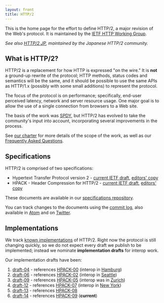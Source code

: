 ```yaml
---
layout: front
title: HTTP/2
---
```


This is the home page for the effort to define HTTP/2, a major revision of
the Web's protocol. It is maintained by the [IETF HTTP Working
Group](https://httpwg.github.io/).

_See also [HTTP/2 JP](https://github.com/http2jp), maintained by the Japanese HTTP/2 community._

## What is HTTP/2?

HTTP/2 is a replacement for how HTTP is expressed "on the wire." It is
**not** a ground-up rewrite of the protocol; HTTP methods, status codes and
semantics will be the same, and it should be possible to use the same APIs as
HTTP/1.x (possibly with some small additions) to represent the protocol.

The focus of the protocol is on performance; specifically, end-user perceived
latency, network and server resource usage. One major goal is to allow the use
of a single connection from browsers to a Web site.

The basis of the work was
[SPDY](http://tools.ietf.org/html/draft-mbelshe-httpbis-spdy-00), but HTTP/2
has evolved to take the community's input into account, incorporating several
improvements in the process.

See [our charter](http://datatracker.ietf.org/wg/httpbis/charter/) for more
details of the scope of the work, as well as our [Frequently Asked
Questions](/faq/).

## Specifications

HTTP/2 is comprised of two specifications:

* Hypertext Transfer Protocol version 2 - [current IETF draft](http://tools.ietf.org/html/draft-ietf-httpbis-http2/), [editors' copy](http://http2.github.com/http2-spec/)
* HPACK - Header Compression for HTTP/2 - [current IETF draft](http://tools.ietf.org/html/draft-ietf-httpbis-header-compression/), [editors' copy](http://http2.github.com/http2-spec/compression.html)

These documents are available in our [specifications repository](https://github.com/http2/http2-spec).
 
You can track changes to the documents using the [commit log](https://github.com/http2/http2-spec/commits/master), also available in
[Atom](https://github.com/http2/http2-spec/commits/master.atom) and on
[Twitter](http://twitter.com/httpbis).

## Implementations

We track [known
implementations](https://github.com/http2/http2-spec/wiki/Implementations) of
HTTP/2. Right now the protocol is still changing quickly, so we do not expect
every draft we publish to be implemented; instead we nominate **implementation
drafts** for interop work.

Our implementation drafts have been:

1. [draft-04](http://tools.ietf.org/html/draft-ietf-httpbis-http2-04) - references [HPACK-00](http://tools.ietf.org/html/draft-ietf-httpbis-header-compression-00) (interop in [Hamburg](https://github.com/http2/wg_materials/tree/master/interim-13-08))
2. [draft-06](http://tools.ietf.org/html/draft-ietf-httpbis-http2-06) - references [HPACK-02](http://tools.ietf.org/html/draft-ietf-httpbis-header-compression-02) (interop in [Seattle](https://github.com/http2/wg_materials/tree/master/interim-13-10))
3. [draft-09](http://tools.ietf.org/html/draft-ietf-httpbis-http2-09) - references [HPACK-05](http://tools.ietf.org/html/draft-ietf-httpbis-header-compression-05) (interop was in [Zurich](https://github.com/http2/wg_materials/tree/master/interim-14-01))
4. [draft-12](http://tools.ietf.org/html/draft-ietf-httpbis-http2-12) - references [HPACK-07](http://tools.ietf.org/html/draft-ietf-httpbis-header-compression-07) (interop in [New York](https://github.com/http2/wg_materials/tree/master/interim-14-06))
5. [draft-13](http://tools.ietf.org/html/draft-ietf-httpbis-http2-13) - references [HPACK-08](http://tools.ietf.org/html/draft-ietf-httpbis-header-compression-08)
6. [draft-14](http://tools.ietf.org/html/draft-ietf-httpbis-http2-14) - references [HPACK-09](http://tools.ietf.org/html/draft-ietf-httpbis-header-compression-09) (**current**)





